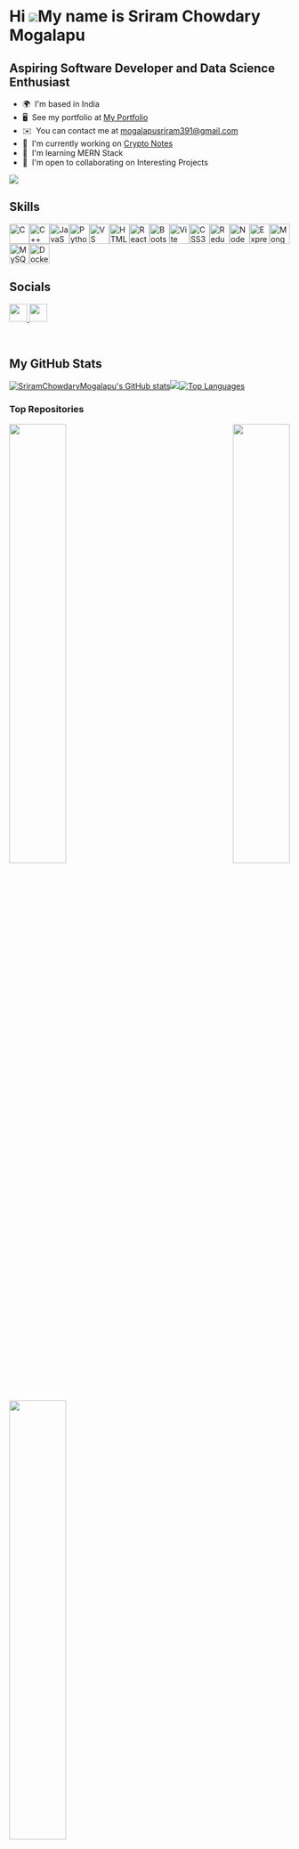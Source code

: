 # Hi ![](https://user-images.githubusercontent.com/18350557/176309783-0785949b-9127-417c-8b55-ab5a4333674e.gif)My name is Sriram Chowdary Mogalapu

## Aspiring Software Developer and Data Science Enthusiast

- 🌍  I'm based in India
- 🖥️  See my portfolio at [My Portfolio](http://sriram-chowdary.netlify.app)
- ✉️  You can contact me at [mogalapusriram391@gmail.com](mailto:mogalapusriram391@gmail.com)
- 🚀  I'm currently working on [Crypto Notes](http://crypto-notes.netlify.app)
- 🧠  I'm learning MERN Stack
- 🤝  I'm open to collaborating on Interesting Projects
<div>
<a href="https://www.github.com/SriramChowdaryMogalapu" target="_blank" rel="noreferrer"><img
                  src="https://img.shields.io/github/followers/SriramChowdaryMogalapu?logo=github&style=for-the-badge&color=0891b2&labelColor=1c1917" /></a>
</div>   
<div>               
<h2> Skills </h2>
<p align="left">
<a href="https://docs.microsoft.com/en-us/cpp/?view=msvc-170" target="_blank" rel="noreferrer"><img src="https://raw.githubusercontent.com/danielcranney/readme-generator/main/public/icons/skills/c-colored.svg" width="36" height="36" alt="C" /></a><a href="https://docs.microsoft.com/en-us/cpp/?view=msvc-170" target="_blank" rel="noreferrer"><img src="https://raw.githubusercontent.com/danielcranney/readme-generator/main/public/icons/skills/cplusplus-colored.svg" width="36" height="36" alt="C++" /></a><a href="https://developer.mozilla.org/en-US/docs/Web/JavaScript" target="_blank" rel="noreferrer"><img src="https://raw.githubusercontent.com/danielcranney/readme-generator/main/public/icons/skills/javascript-colored.svg" width="36" height="36" alt="JavaScript" /></a><a href="https://www.python.org/" target="_blank" rel="noreferrer"><img src="https://raw.githubusercontent.com/danielcranney/readme-generator/main/public/icons/skills/python-colored.svg" width="36" height="36" alt="Python" /></a><a href="https://code.visualstudio.com/" target="_blank" rel="noreferrer"><img src="https://raw.githubusercontent.com/danielcranney/readme-generator/main/public/icons/skills/visualstudiocode.svg" width="36" height="36" alt="VS Code" /></a><a href="https://developer.mozilla.org/en-US/docs/Glossary/HTML5" target="_blank" rel="noreferrer"><img src="https://raw.githubusercontent.com/danielcranney/readme-generator/main/public/icons/skills/html5-colored.svg" width="36" height="36" alt="HTML5" /></a><a href="https://reactjs.org/" target="_blank" rel="noreferrer"><img src="https://raw.githubusercontent.com/danielcranney/readme-generator/main/public/icons/skills/react-colored.svg" width="36" height="36" alt="React" /></a><a href="https://getbootstrap.com/" target="_blank" rel="noreferrer"><img src="https://raw.githubusercontent.com/danielcranney/readme-generator/main/public/icons/skills/bootstrap-colored.svg" width="36" height="36" alt="Bootstrap" /></a><a href="https://vitejs.dev/" target="_blank" rel="noreferrer"><img src="https://raw.githubusercontent.com/danielcranney/readme-generator/main/public/icons/skills/vite-colored.svg" width="36" height="36" alt="Vite" /></a><a href="https://www.w3.org/TR/CSS/#css" target="_blank" rel="noreferrer"><img src="https://raw.githubusercontent.com/danielcranney/readme-generator/main/public/icons/skills/css3-colored.svg" width="36" height="36" alt="CSS3" /></a><a href="https://redux.js.org/" target="_blank" rel="noreferrer"><img src="https://raw.githubusercontent.com/danielcranney/readme-generator/main/public/icons/skills/redux-colored.svg" width="36" height="36" alt="Redux" /></a><a href="https://nodejs.org/en/" target="_blank" rel="noreferrer"><img src="https://raw.githubusercontent.com/danielcranney/readme-generator/main/public/icons/skills/nodejs-colored.svg" width="36" height="36" alt="NodeJS" /></a><a href="https://expressjs.com/" target="_blank" rel="noreferrer"><img src="https://raw.githubusercontent.com/danielcranney/readme-generator/main/public/icons/skills/express-colored.svg" width="36" height="36" alt="Express" /></a><a href="https://www.mongodb.com/" target="_blank" rel="noreferrer"><img src="https://raw.githubusercontent.com/danielcranney/readme-generator/main/public/icons/skills/mongodb-colored.svg" width="36" height="36" alt="MongoDB" /></a><a href="https://www.mysql.com/" target="_blank" rel="noreferrer"><img src="https://raw.githubusercontent.com/danielcranney/readme-generator/main/public/icons/skills/mysql-colored.svg" width="36" height="36" alt="MySQL" /></a><a href="https://www.docker.com/" target="_blank" rel="noreferrer"><img src="https://raw.githubusercontent.com/danielcranney/readme-generator/main/public/icons/skills/docker-colored.svg" width="36" height="36" alt="Docker" /></a></p>
<div>
<div>
<h2>Socials</h2>
<p align="left">
                      <a href="https://www.github.com/SriramChowdaryMogalapu" target="_blank" rel="noreferrer">
                    <picture>
                    <source media="(prefers-color-scheme: dark)" srcset="https://raw.githubusercontent.com/danielcranney/readme-generator/main/public/icons/socials/github-dark.svg" />
                    <source media="(prefers-color-scheme: light)" srcset="https://raw.githubusercontent.com/danielcranney/readme-generator/main/public/icons/socials/github.svg" />
                    <img src="https://raw.githubusercontent.com/danielcranney/readme-generator/main/public/icons/socials/github.svg" width="32" height="32" />
                    </picture>
                    </a>
                      <a href="https://www.linkedin.com/in/sriram-chowdary-mogalapu-899500185/" target="_blank" rel="noreferrer">
                    <picture>
                    <source media="(prefers-color-scheme: dark)" srcset="https://raw.githubusercontent.com/danielcranney/readme-generator/main/public/icons/socials/linkedin-dark.svg" />
                    <source media="(prefers-color-scheme: light)" srcset="https://raw.githubusercontent.com/danielcranney/readme-generator/main/public/icons/socials/linkedin.svg" />
                    <img src="https://raw.githubusercontent.com/danielcranney/readme-generator/main/public/icons/socials/linkedin.svg" width="32" height="32" />
                    </picture>
                    </a></p>
                    </div>
<div><br><h2>My GitHub Stats</h2><a
                      href="http://www.github.com/SriramChowdaryMogalapu"><img src="https://github-readme-stats.vercel.app/api?username=SriramChowdaryMogalapu&show_icons=true&hide=&count_private=true&title_color=0891b2&text_color=ffffff&icon_color=0891b2&bg_color=1c1917&hide_border=true&show_icons=true" alt="SriramChowdaryMogalapu's GitHub stats" /></a><a
                      href="http://www.github.com/SriramChowdaryMogalapu"><img
                  src="https://github-readme-streak-stats.herokuapp.com/?user=SriramChowdaryMogalapu&stroke=ffffff&background=1c1917&ring=0891b2&fire=0891b2&currStreakNum=ffffff&currStreakLabel=0891b2&sideNums=ffffff&sideLabels=ffffff&dates=ffffff&hide_border=true" /></a><a href="https://github.com/SriramChowdaryMogalapu" align="left"><img src="https://github-readme-stats.vercel.app/api/top-langs/?username=SriramChowdaryMogalapu&langs_count=10&title_color=0891b2&text_color=ffffff&icon_color=0891b2&bg_color=1c1917&hide_border=true&locale=en&custom_title=Top%20%Languages" alt="Top Languages" /></a>
                  </div><div><h3>Top Repositories</h3><div width="100%" align="center"><a href="https://github.com/SriramChowdaryMogalapu/cryptobackend" align="left"><img align="left" width="45%" src="https://github-readme-stats.vercel.app/api/pin/?username=SriramChowdaryMogalapu&repo=cryptobackend&title_color=0891b2&text_color=ffffff&icon_color=0891b2&bg_color=1c1917&hide_border=true&locale=en" /></a><a href="https://github.com/SriramChowdaryMogalapu/FloraStore" align="right"><img align="right" width="45%" src="https://github-readme-stats.vercel.app/api/pin/?username=SriramChowdaryMogalapu&repo=FloraStore&title_color=0891b2&text_color=ffffff&icon_color=0891b2&bg_color=1c1917&hide_border=true&locale=en" /></a></div><br /> <br> <br><div width="100%" align="center"><a href="https://github.com/SriramChowdaryMogalapu/Automated_Essay_Scoring" align="left"><img align="left" width="45%" src="https://github-readme-stats.vercel.app/api/pin/?username=SriramChowdaryMogalapu&repo=Automated_Essay_Scoring&title_color=0891b2&text_color=ffffff&icon_color=0891b2&bg_color=1c1917&hide_border=true&locale=en" /></a></div></div><br>
<!-- <br><br><br><br><br><br>
<div><h2 align="left">Support Me</h2><ul style="list-style-type: none; margin: 0;"><li style="display: inline-block; margin-right: 0.25rem;"><a href="https://www.buymeacoffee.com/sriramchowdary"><img src="https://cdn.buymeacoffee.com/buttons/v2/default-yellow.png" width="150"/></a></li></ul><div> -->
